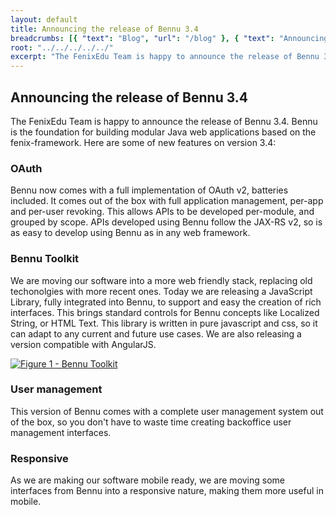 ```yaml
---
layout: default
title: Announcing the release of Bennu 3.4
breadcrumbs: [{ "text": "Blog", "url": "/blog" }, { "text": "Announcing the release of Bennu 3.4", "url": "/blog/2014/11/04/bennu3.4"}]
root: "../../../../../"
excerpt: "The FenixEdu Team is happy to announce the release of Bennu 3.4"
---
```


## Announcing the release of Bennu 3.4

The FenixEdu Team is happy to announce the release of Bennu 3.4. Bennu is the foundation for building modular Java web applications based on the fenix-framework. Here are some of new features on version 3.4:

### OAuth

Bennu now comes with a full implementation of OAuth v2, batteries included. It comes out of the box with full application management, per-app and per-user revoking. This allows APIs to be developed per-module, and grouped by scope. APIs developed using Bennu follow the JAX-RS v2, so is as easy to develop using Bennu as in any web framework.

### Bennu Toolkit

We are moving our software into a more web friendly stack, replacing old techonolgies with more recent ones. Today we are releasing a JavaScript Library, fully integrated into Bennu, to support and easy the creation of rich interfaces. This brings standard controls for Bennu concepts like Localized String, or HTML Text. This library is written in pure javascript and css, so it can adapt to any current and future use cases. We are also releasing a version compatible with AngularJS.

[![Figure 1 - Bennu Toolkit](http://i.imgur.com/zwQnn0v.png)](http://i.imgur.com/zwQnn0v.png)

### User management

This version of Bennu comes with a complete user management system out of the box, so you don't have to waste time creating backoffice user management interfaces.

### Responsive

As we are making our software mobile ready, we are moving some interfaces from Bennu into a responsive nature, making them more useful in mobile.